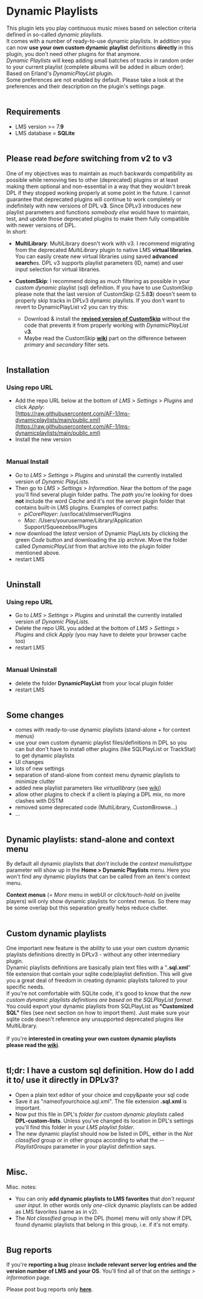 Dynamic Playlists
====

This plugin lets you play continuous music mixes based on selection criteria defined in so-called <i>dynamic playlists</i>.<br>
It comes with a number of ready-to-use dynamic playlists. In addition you can now <b>use your own custom dynamic playlist</b> definitions <b>directly</b> in this plugin, you don't need other plugins for that anymore.<br>*Dynamic Playlists* will keep adding small batches of tracks in random order to your current playlist (complete albums will be added in album order). Based on Erland's <i>DynamicPlayList</i> plugin.<br>
Some preferences are not enabled by default. Please take a look at the preferences and their description on the plugin's settings page.
<br><br>

## Requirements

- LMS version >= 7.**9**
- LMS database = **SQLite**
<br><br>

## Please read *before* switching from v2 to v3
One of my objectives was to maintain as much backwards compatibility as possible while removing ties to other (deprecated) plugins or at least making them optional and non-essential in a way that they wouldn't break DPL if they stopped working properly at some point in the future. I cannot guarantee that deprecated plugins will continue to work completely or indefinitely with new versions of DPL v**3**. Since DPLv3 introduces new playlist parameters and functions *somebody else* would have to maintain, test, and update those deprecated plugins to make them fully compatible with newer versions of DPL.<br>
In short:
- **MultiLibrary**: MultiLibrary doesn't work with v3. I recommend migrating from the deprecated *MultiLibrary* plugin to native LMS **virtual libraries**. You can easily create new virtual libraries using saved **advanced search**es. DPL v3 supports playlist parameters (ID, name) and user input selection for virtual libraries.<br>

- **CustomSkip**: I recommend doing as much filtering as possible in your <i>custom dynamic</i> playlist (sql) definition. If you have to use CustomSkip please note that the last version of CustomSkip (2.5.8**3**) doesn't seem to properly skip tracks in DPLv3 dynamic playlists. If you don't want to revert to DynamicPlayList v2 you can try this:<br>
    - Download & install the [**revised version of CustomSkip**](https://github.com/AF-1/lms-customskip) without the code that prevents it from properly working with *DynamicPlayList* v**3**.
    - Maybe read the CustomSkip [**wiki**](https://github.com/AF-1/lms-customskip/wiki) part on the difference between *primary* and *secondary* filter sets.
<br><br>

## Installation

### Using repo URL

- Add the repo URL below at the bottom of *LMS* > *Settings* > *Plugins* and click *Apply*:<br>
[https://raw.githubusercontent.com/AF-1/lms-dynamicplaylists/main/public.xml](https://raw.githubusercontent.com/AF-1/lms-dynamicplaylists/main/public.xml)
- Install the new version
<br><br>

### Manual Install

- Go to *LMS* > *Settings* > *Plugins* and uninstall the currently installed version of *Dynamic PlayLists*.
- Then go to *LMS* > *Settings* > *Information*. Near the bottom of the page you'll find several plugin folder paths. The *path* you're looking for does **not** include the word *Cache* and it's not the server plugin folder that contains built-in LMS plugins. Examples of correct paths:
    - *piCorePlayer*: /usr/local/slimserver/Plugins
    - *Mac*: /Users/yourusername/Library/Application Support/Squeezebox/Plugins
- now download the *latest* version of Dynamic PlayLists by clicking the green *Code* button and downloading the zip archive. Move the folder called *DynamicPlayList* from that archive into the plugin folder mentioned above.
- restart LMS
<br><br>

## Uninstall

### Using repo URL

- Go to *LMS* > *Settings* > *Plugins* and uninstall the currently installed version of *Dynamic PlayLists*.
- Delete the repo URL you added at the bottom of *LMS* > *Settings* > *Plugins* and click *Apply* (you may have to delete your browser cache too)
- restart LMS
<br><br>

### Manual Uninstall

- delete the folder **DynamicPlayList** from your local plugin folder
- restart LMS
<br><br>


## Some changes<br>
- comes with ready-to-use dynamic playlists (stand-alone + for context menus)
- use your own custom dynamic playlist files/definitions in DPL so you can but don't have to install other plugins (like SQLPlayList or TrackStat) to get dynamic playlists
- UI changes
- lots of new settings
- separation of stand-alone from context menu dynamic playlists to minimize clutter
- added new playlist parameters like <i>virtuallibrary</i> (see [wiki](https://github.com/AF-1/lms-dynamicplaylists/wiki/DPL-playlist-format))
- allow other plugins to check if a client is playing a DPL mix, no more clashes with DSTM
- removed some deprecated code (MultiLibrary, CustomBrowse...)
- …
<br><br>

## Dynamic playlists: stand-alone and context menu
By default all dynamic playlists that *don't* include the *context menulisttype* parameter will show up in the **Home > Dynamic Playlists** menu. Here you won't find any dynamic playlists that can be called from an item's context menu.<br>

**Context menus** (= *More* menu in webUI or *click/touch-hold* on jivelite players) will only show dynamic playlists for context menus. So there may be some overlap but this separation greatly helps reduce clutter.
<br><br>

## Custom dynamic playlists

One important new feature is the ability to use your own custom dynamic playlists definitions directly in DPLv3 - without any other intermediary plugin.<br>
Dynamic playlists definitions are basically plain text files with a "**.sql.xml**" file extension that contain your sqlite code/playlist definition. This will give you a great deal of freedom in creating dynamic playlists tailored to your specific needs.<br>
If you're not comfortable with SQLite code, it's good to know that the <i>new custom dynamic playlists definitions are based on the SQLPlayList format</i>. You could export your dynamic playlists from SQLPlayList as <b>"Customized SQL"</b> files (see next section on how to import them). Just make sure your sqlite code doesn't reference any unsupported deprecated plugins like MultiLibrary.
<br><br>
If you're **interested in creating your own custom dynamic playlists**<br>
**please read the [wiki](https://github.com/AF-1/lms-dynamicplaylists/wiki/DPL-playlist-format)**.
<br><br>

## tl;dr: I have a custom sql definition. How do I add it to/ use it directly in DPLv3?

- Open a plain text editor of your choice and copy&paste your sql code
- Save it as "nameofyourchoice.sql.xml". The file extension **.sql.xml** is important.
- Now put this file in DPL's *folder for custom dynamic playlists* called **DPL-custom-lists**. Unless you've changed its location in DPL's settings you'll find this folder in your *LMS playlist folder*.
- The new dynamic playlist should now be listed in DPL, either in the *Not classified* group or in other groups according to what the *-- PlaylistGroups* parameter in your playlist definition says.
<br><br>

## Misc.
Misc. notes:
- You can only **add dynamic playlists to LMS favorites** that *don't request user input*. In other words only *one-click* dynamic playlists can be added as LMS favorites (same as in v2).
- The *Not classified* group in the DPL (home) menu will only show if DPL found dynamic playlists that belong in this group, i.e. if it's not empty.
<br><br>


## Bug reports

If you're **reporting a bug** please **include relevant server log entries and the version number of LMS and your OS**. You'll find all of that on the *settings > information* page.

Please post bug reports only [**here**](https://forums.slimdevices.com/showthread.php?115073-Announce-Dynamic-Playlists-3-(mod)).
